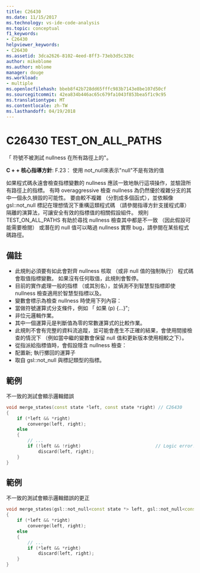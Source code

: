 ```yaml
---
title: C26430
ms.date: 11/15/2017
ms.technology: vs-ide-code-analysis
ms.topic: conceptual
f1_keywords:
- C26430
helpviewer_keywords:
- C26430
ms.assetid: 3dca2626-8102-4eed-8ff3-73eb3d5c328c
author: mikeblome
ms.author: mblome
manager: douge
ms.workload:
- multiple
ms.openlocfilehash: bbeb8f42b728dd65fffc983b7143e8be107d50cf
ms.sourcegitcommit: 42ea834b446ac65c679fa1043f853bea5f1c9c95
ms.translationtype: MT
ms.contentlocale: zh-TW
ms.lasthandoff: 04/19/2018
---
```

# <a name="c26430-testonallpaths"></a>C26430 TEST_ON_ALL_PATHS
「 符號不被測試 nullness 在所有路徑上的"。

**C + + 核心指導方針**: F.23： 使用 not_null<T>來表示"null"不是有效的值

如果程式碼永遠會檢查指標變數的 nullness 應該一致地執行這項操作，並驗證所有路徑上的指標。 有時 overaggressive 檢查 nullness 為仍然優於複雜分支的其中一個永久損毀的可能性。 要由較不複雜 （分割成多個函式），並依賴像 gsl::not_null 標記在理想情況下重構這類程式碼 （請參閱指導方針支援程式庫） 隔離的演算法，可讓安全有效的指標值的相關假設組件。 規則 TEST_ON_ALL_PATHS 有助於尋找 nullness 檢查其中都是不一致 （因此假設可能需要檢閱） 或潛在的 null 值可以略過 nullness 實際 bug，請參閱在某些程式碼路徑。

## <a name="remarks"></a>備註
 -  此規則必須要有如此會對齊 nullness 核取 （或非 null 值的強制執行） 程式碼會取值指標變數。 如果沒有任何取值，此規則會暫停。
-  目前的實作處理一般的指標 （或其別名），並偵測不到智慧型指標即使 nullness 檢查適用於智慧型指標以及。
-  變數會標示為檢查 nullness 時使用下列內容：
-  當做符號運算式分支條件，例如 「 如果 (p) {…}";
-  非位元邏輯作業。
-  其中一個運算元是判斷值為零的常數運算式的比較作業。
-  此規則不會有完整的資料流追蹤，並可能會產生不正確的結果，會使用間接檢查的情況下 （例如當中繼的變數會保留 null 值和更新版本使用相較之下）。
-  從指派給指標值時，會假設隱含 nullness 檢查：
-  配置新; 執行擲回的運算子
-  取自 gsl::not_null 與標記類型的指標。
## <a name="example"></a>範例
不一致的測試會顯示邏輯錯誤

```cpp
void merge_states(const state *left, const state *right) // C26430
{
    if (*left && *right)
        converge(left, right);
    else
    {
        // ...
        if (!left && !right)                            // Logic error!
            discard(left, right);
    }
}
```

## <a name="example"></a>範例
不一致的測試會顯示邏輯錯誤的更正

```cpp
void merge_states(gsl::not_null<const state *> left, gsl::not_null<const state *> right)
{
    if (*left && *right)
        converge(left, right);
    else
    {
        // ...
        if (*left && *right)
            discard(left, right);
    }
}
```
